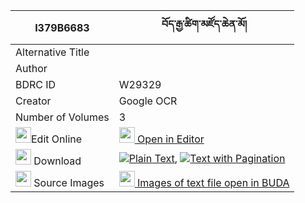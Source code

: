 |I379B6683|བོད་རྒྱ་ཚིག་མཛོད་ཆེན་མོ། 
| --- | --- 
|Alternative Title |
|Author | 
|BDRC ID | W29329
|Creator | Google OCR
|Number of Volumes| 3
|<img width="25" src="https://img.icons8.com/color/25/000000/edit-property.png">Edit Online| [<img width="25" src="https://avatars.githubusercontent.com/u/45091458?s=200&v=4"> Open in Editor](http://editor.openpecha.org/I379B6683)
|<img width="25" src="https://img.icons8.com/fluent/48/000000/download-2.png"/>  Download | [![](https://img.icons8.com/color/20/000000/txt.png)Plain Text](https://github.com/Openpecha/I379B6683/releases/download/v2/bo_gya_tsikdzo_chen_mo_plain_I379B6683.zip), [![](https://img.icons8.com/color/20/000000/txt.png)Text with Pagination](https://github.com/Openpecha/I379B6683/releases/download/v2/bo_gya_tsikdzo_chen_mo_pages_I379B6683.zip)
|<img width="25" src="https://img.icons8.com/plasticine/100/000000/pictures-folder.png"/>  Source Images | [<img width="25" src="https://library.bdrc.io/icons/BUDA-small.svg"> Images of text file open in BUDA](https://library.bdrc.io/show/bdr:W29329)